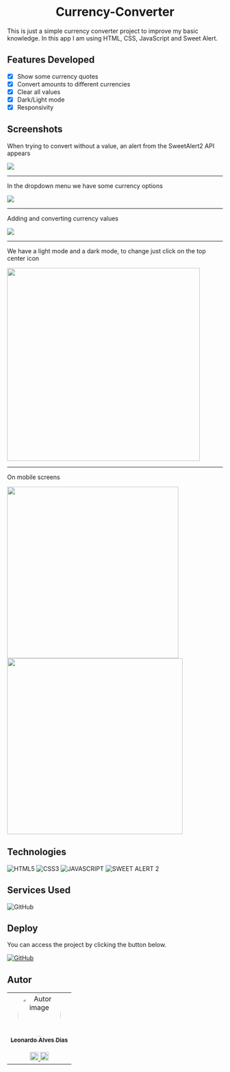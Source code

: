 <h1 align='center'>Currency-Converter</h1>

<p>This is just a simple currency converter project to improve my basic knowledge. In this app I am using HTML, CSS, JavaScript and Sweet Alert.</p>

## Features Developed

- [x] Show some currency quotes
- [x] Convert amounts to different currencies
- [x] Clear all values
- [x] Dark/Light mode
- [x] Responsivity

## Screenshots

<p>When trying to convert without a value, an alert from the SweetAlert2 API appears</p>

<img src="./images/emptyValue.png"/> 

<hr>

<p>In the dropdown menu we have some currency options</p>

<img src="./images/currenciesOptions.png"/>

<hr>

<p>Adding and converting currency values</p>

<img src="./images/convertingValue.png"/>

<hr>

<p>We have a light mode and a dark mode, to change just click on the top center icon</p>

<img src="./images/darkMode.png" width="450"/>

<hr>

<p>On mobile screens</p>

<img src="./images/mobileDarkMode.png" width="400"/>      <img src="./images/mobileLightMode.png" width="410"/>

## Technologies

![HTML5](https://img.shields.io/badge/HTML5-E34F26?style=for-the-badge&logo=html5&logoColor=white)
![CSS3](https://img.shields.io/badge/CSS3-1572B6?style=for-the-badge&logo=css3&logoColor=white)
![JAVASCRIPT](https://img.shields.io/badge/JavaScript-323330?style=for-the-badge&logo=javascript&logoColor=F7DF1E)
![SWEET ALERT 2](https://img.shields.io/badge/Sweet%20Alert%202-5468ff?style=for-the-badge&logo=cake&logoColor=white)

## Services Used

![GitHub](https://img.shields.io/badge/GitHub%20Pages-000000?style=for-the-badge&logo=github&logoColor=white)</a>

## Deploy

You can access the project by clicking the button below.

<a href="https://leonardo-ad.github.io/Currency-Converter/" target='_blank'>![GitHub](https://img.shields.io/badge/GitHub%20Pages-000000?style=for-the-badge&logo=github&logoColor=white)</a>

## Autor

<table>
  <tr>
    <td align="center">
      <a href="https://github.com/leonardo-ad"><img src="https://avatars.githubusercontent.com/u/37024336?v=4" style="border-radius: 50px;" width="100px;" height="100px" alt="Autor image"/>
      <br/>
      <sub><b>Leonardo Alves Dias</b></sub>
      <br/><br/>
      <a href="https://www.linkedin.com/in/leonardo-alves-877368165/"><img src="https://user-images.githubusercontent.com/86114583/192514843-1087a34f-74f9-46aa-94fa-e824950af81f.svg" width="20px"/> <a href="mailto:leonardo.alves779@gmail.com"><img src="https://user-images.githubusercontent.com/86114583/192515071-4fa6bce6-6ee9-49ca-9395-c17e74075a20.svg" width="20px"/>
      </a>
    </td>
   </tr>
</table>
